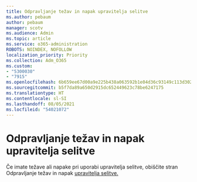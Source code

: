 ```yaml
---
title: Odpravljanje težav in napak upravitelja selitve
ms.author: pebaum
author: pebaum
manager: scotv
ms.audience: Admin
ms.topic: article
ms.service: o365-administration
ROBOTS: NOINDEX, NOFOLLOW
localization_priority: Priority
ms.collection: Adm_O365
ms.custom:
- "5300030"
- "7915"
ms.openlocfilehash: 6b659ee67d00a9e225b438a063592b1e04d36c93149c113d302cb56e474db3a8
ms.sourcegitcommit: b5f7da89a650d2915dc652449623c78be6247175
ms.translationtype: HT
ms.contentlocale: sl-SI
ms.lasthandoff: 08/05/2021
ms.locfileid: "54021072"
---
```

# <a name="troubleshoot-migration-manager-issues-and-errors"></a>Odpravljanje težav in napak upravitelja selitve

Če imate težave ali napake pri uporabi upravitelja selitve, obiščite stran Odpravljanje težav in napak [upravitelja selitve.](https://docs.microsoft.com/sharepointmigration/mm-troubleshoot)
